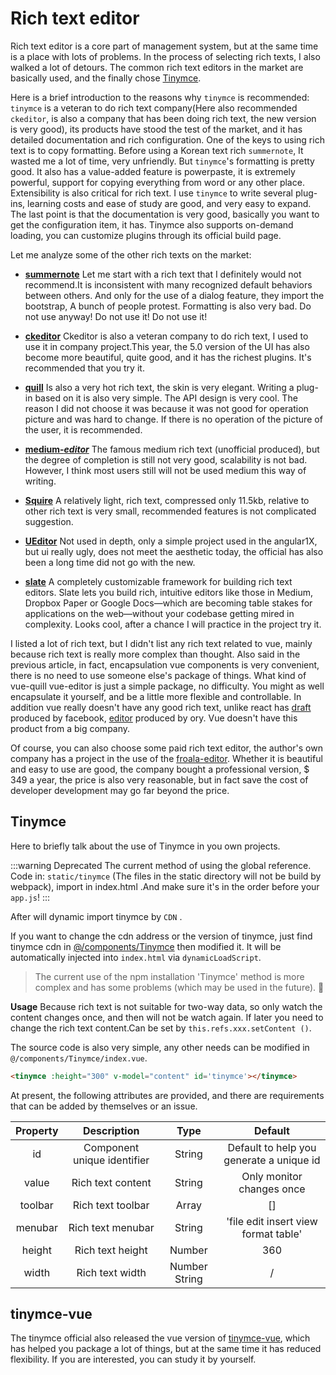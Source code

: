 # Rich text editor

Rich text editor is a core part of management system, but at the same time is a place with lots of problems. In the process of selecting rich texts, I also walked a lot of detours. The common rich text editors in the market are basically used, and the finally chose [Tinymce](https://github.com/tinymce/tinymce).

Here is a brief introduction to the reasons why `tinymce` is recommended: `tinymce` is a veteran to do rich text company(Here also recommended `ckeditor`, is also a company that has been doing rich text, the new version is very good), its products have stood the test of the market, and it has detailed documentation and rich configuration. One of the keys to using rich text is to copy formatting. Before using a Korean text rich `summernote`, It wasted me a lot of time, very unfriendly. But `tinymce`'s formatting is pretty good. It also has a value-added feature is powerpaste, it is extremely powerful, support for copying everything from word or any other place. Extensibility is also critical for rich text. I use `tinymce` to write several plug-ins, learning costs and ease of study are good, and very easy to expand. The last point is that the documentation is very good, basically you want to get the configuration item, it has. Tinymce also supports on-demand loading, you can customize plugins through its official build page.

Let me analyze some of the other rich texts on the market:

- **[summernote](https://github.com/summernote/summernote)** Let me start with a rich text that I definitely would not recommend.It is inconsistent with many recognized default behaviors between others. And only for the use of a dialog feature, they import the bootstrap, A bunch of people protest. Formatting is also very bad. Do not use anyway! Do not use it! Do not use it!

- **[ckeditor](https://github.com/galetahub/ckeditor)** Ckeditor is also a veteran company to do rich text,
  I used to use it in company project.This year, the 5.0 version of the UI has also become more beautiful, quite good, and it has the richest plugins. It's recommended that you try it.

- **[quill](https://github.com/quilljs/quill)** Is also a very hot rich text, the skin is very elegant. Writing a plug-in based on it is also very simple. The API design is very cool. The reason I did not choose it was because it was not good for operation picture and was hard to change. If there is no operation of the picture of the user, it is recommended.

- **[medium-_editor_](https://github.com/yabwe/medium-editor)** The famous medium rich text (unofficial produced), but the degree of completion is still not very good, scalability is not bad. However, I think most users still will not be used medium this way of writing.

- **[Squire](https://github.com/neilj/Squire)** A relatively light, rich text, compressed only 11.5kb, relative to other rich text is very small, recommended features is not complicated suggestion.

- **[UEditor](http://ueditor.baidu.com/website/index.html)** Not used in depth, only a simple project used in the angular1X, but ui really ugly, does not meet the aesthetic today, the official has also been a long time did not go with the new.

- **[slate](https://github.com/ianstormtaylor/slate)** A completely customizable framework for building rich text editors. Slate lets you build rich, intuitive editors like those in Medium, Dropbox Paper or Google Docs—which are becoming table stakes for applications on the web—without your codebase getting mired in complexity. Looks cool, after a chance I will practice in the project try it.

I listed a lot of rich text, but I didn't list any rich text related to vue, mainly because rich text is really more complex than thought. Also said in the previous article, in fact, encapsulation vue components is very convenient, there is no need to use someone else's package of things.
What kind of vue-quill vue-editor is just a simple package, no difficulty. You might as well encapsulate it yourself, and be a little more flexible and controllable. In addition vue really doesn't have any good rich text, unlike react has [draft](https://github.com/facebook/draft-js) produced by facebook, [editor](https://github.com/ory/editor) produced by ory. Vue doesn't have this product from a big company.

Of course, you can also choose some paid rich text editor, the author's own company has a project in the use of the [froala-editor](https://www.froala.com/wysiwyg-editor). Whether it is beautiful and easy to use are good, the company bought a professional version, $ 349 a year, the price is also very reasonable, but in fact save the cost of developer development may go far beyond the price.

## Tinymce

Here to briefly talk about the use of Tinymce in you own projects.

:::warning Deprecated
The current method of using the global reference. Code in: `static/tinymce` (The files in the static directory will not be build by webpack), import in index.html .And make sure it's in the order before your `app.js`!
:::

After <Badge text="v4.2.0+"/> will dynamic import tinymce by `CDN` .

If you want to change the cdn address or the version of tinymce, just find tinymce cdn in [@/components/Tinymce](https://github.com/adempiere/adempiere-vue/blob/master/src/components/Tinymce/index.vue) then modified it. It will be automatically injected into `index.html` via `dynamicLoadScript`.

> The current use of the npm installation 'Tinymce' method is more complex and has some problems (which may be used in the future). :space_invader:

**Usage**
Because rich text is not suitable for two-way data, so only watch the content changes once, and then will not be watch again. If later you need to change the rich text content.Can be set by `this.refs.xxx.setContent ()`.

The source code is also very simple, any other needs can be modified in `@/components/Tinymce/index.vue`.

```html
<tinymce :height="300" v-model="content" id='tinymce'></tinymce>
```

At present, the following attributes are provided, and there are requirements that can be added by themselves or an issue.

| Property |         Description         |     Type      |                 Default                  |
| :------: | :-------------------------: | :-----------: | :--------------------------------------: |
|    id    | Component unique identifier |    String     | Default to help you generate a unique id |
|  value   |      Rich text content      |    String     |        Only monitor changes once         |
| toolbar  |      Rich text toolbar      |     Array     |                    []                    |
| menubar  |      Rich text menubar      |    String     |   'file edit insert view format table'   |
|  height  |      Rich text height       |    Number     |                   360                    |
|  width   |       Rich text width       | Number String |                    /                     |

## tinymce-vue

The tinymce official also released the vue version of [tinymce-vue](https://github.com/tinymce/tinymce-vue), which has helped you package a lot of things, but at the same time it has reduced flexibility. If you are interested, you can study it by yourself.
